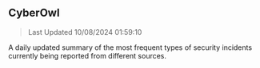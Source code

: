 ## CyberOwl 
> Last Updated 10/08/2024 01:59:10 


A daily updated summary of the most frequent types of security incidents currently being reported from different sources.


